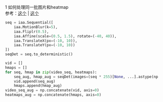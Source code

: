 1 如何处理同一批图片和heatmap</br>
参考：[这个](https://github.com/aleju/imgaug/issues/51) | [这个](https://github.com/aleju/imgaug/issues/122)
```python
seq = iaa.Sequential([
    iaa.MotionBlur(k=5),
    iaa.Fliplr(0.5),
    iaa.Affine(scale=(0.5, 1.5), rotate=(-40, 40)),
    iaa.TranslateX(px=(-10, 10)),
    iaa.TranslateY(px=(-10, 10))
])
seqDet = seq.to_deterministic()

vid = []
hmaps = []
for seq, hmap in zip(video_seq, heatmaps):
    seq_aug, hmap_aug = seqDet(images=(seq * 255)[None, ...].astype(np.uint8), heatmaps=hmap[None, ...])
    vid.append(seq_aug)
    hmaps.append(hmap_aug)
video_seq_aug = np.concatenate(vid, axis=0)
heatmaps_aug = np.concatenate(hmaps, axis=0)
```
